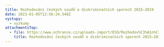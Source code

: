 ```yaml
---
title: Rozhodování českých soudů o diskriminačních sporech 2015–2019
date: 2023-01-05T12:56:24.548Z
vystupy:
  - vyzkumy
attachmentsTop:
  - file: https://www.ochrance.cz/uploads-import/ESO/Rozhodov%C3%A1n%C3%AD%20%C4%8Desk%C3%BDch%20soud%C5%AF%20o%20diskrimina%C4%8Dn%C3%ADch%20sporech%202015%E2%80%932019.pdf
    title: Rozhodování českých soudů o diskriminačních sporech 2015–2019
---
```

